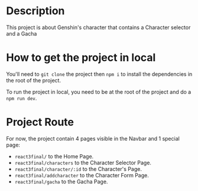 # Description
This project is about Genshin's character that contains a Character selector and a Gacha

# How to get the project in local
You'll need to `git clone` the project then `npm i` to install the dependencies in the root of the project.

To run the project in local, you need to be at the root of the project and do a `npm run dev`.

# Project Route
For now, the project contain 4 pages visible in the Navbar and 1 special page:

- `react3final/` to the Home Page.
- `react3final/characters` to the Character Selector Page.
- `react3final/character/:id` to the Character's Page.
- `react3final/addcharacter` to the Character Form Page.
- `react3final/gacha` to the Gacha Page.